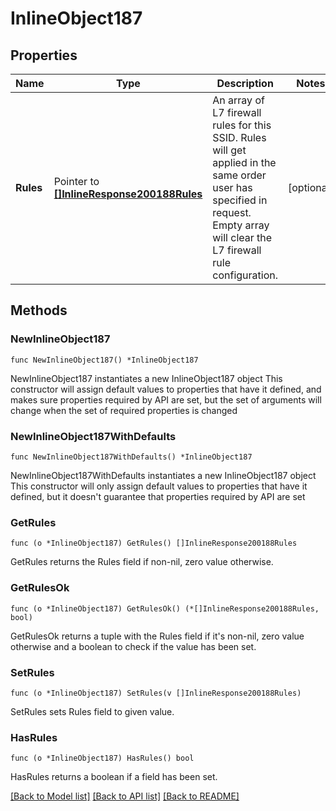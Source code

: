 # InlineObject187

## Properties

Name | Type | Description | Notes
------------ | ------------- | ------------- | -------------
**Rules** | Pointer to [**[]InlineResponse200188Rules**](InlineResponse200188Rules.md) | An array of L7 firewall rules for this SSID. Rules will get applied in the same order user has specified in request. Empty array will clear the L7 firewall rule configuration. | [optional] 

## Methods

### NewInlineObject187

`func NewInlineObject187() *InlineObject187`

NewInlineObject187 instantiates a new InlineObject187 object
This constructor will assign default values to properties that have it defined,
and makes sure properties required by API are set, but the set of arguments
will change when the set of required properties is changed

### NewInlineObject187WithDefaults

`func NewInlineObject187WithDefaults() *InlineObject187`

NewInlineObject187WithDefaults instantiates a new InlineObject187 object
This constructor will only assign default values to properties that have it defined,
but it doesn't guarantee that properties required by API are set

### GetRules

`func (o *InlineObject187) GetRules() []InlineResponse200188Rules`

GetRules returns the Rules field if non-nil, zero value otherwise.

### GetRulesOk

`func (o *InlineObject187) GetRulesOk() (*[]InlineResponse200188Rules, bool)`

GetRulesOk returns a tuple with the Rules field if it's non-nil, zero value otherwise
and a boolean to check if the value has been set.

### SetRules

`func (o *InlineObject187) SetRules(v []InlineResponse200188Rules)`

SetRules sets Rules field to given value.

### HasRules

`func (o *InlineObject187) HasRules() bool`

HasRules returns a boolean if a field has been set.


[[Back to Model list]](../README.md#documentation-for-models) [[Back to API list]](../README.md#documentation-for-api-endpoints) [[Back to README]](../README.md)


